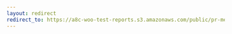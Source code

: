 ```yaml
---
layout: redirect
redirect_to: https://a8c-woo-test-reports.s3.amazonaws.com/public/pr-merge/43517/api/index.html
---
```

